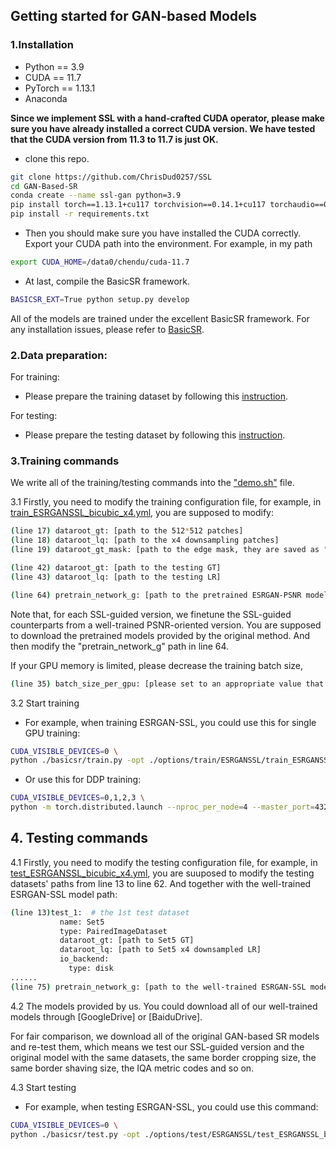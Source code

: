 ## Getting started for GAN-based Models

### 1.Installation
 - Python == 3.9
 - CUDA == 11.7 
 - PyTorch == 1.13.1
 - Anaconda

**Since we implement SSL with a hand-crafted CUDA operator, 
please make sure you have already installed a correct CUDA version. 
We have tested that the CUDA version from 11.3 to 11.7 is just OK.**

 - clone this repo.
```bash
git clone https://github.com/ChrisDud0257/SSL
cd GAN-Based-SR
conda create --name ssl-gan python=3.9
pip install torch==1.13.1+cu117 torchvision==0.14.1+cu117 torchaudio==0.13.1 --extra-index-url https://download.pytorch.org/whl/cu117
pip install -r requirements.txt
```
 - Then you should make sure you have installed the CUDA correctly. Export your CUDA path into
the environment. For example, in my path
```bash
export CUDA_HOME=/data0/chendu/cuda-11.7
```
 - At last, compile the BasicSR framework.
```bash
BASICSR_EXT=True python setup.py develop
```

All of the models are trained under the excellent BasicSR framework. For any installation issues,
please refer to [BasicSR](https://github.com/XPixelGroup/BasicSR/blob/master/docs/INSTALL.md).

### 2.Data preparation:
For training:
 - Please prepare the training dataset by following this [instruction](datasets/README.md).

For testing:
 - Please prepare the testing dataset by following this [instruction](datasets/README_TEST.MD).

### 3.Training commands
We write all of the training/testing commands into the ["demo.sh"](demo.sh) file. 


3.1 Firstly, you need to modify the training configuration file, for example, in [train_ESRGANSSL_bicubic_x4.yml](options/train/ESRGANSSL/train_ESRGANSSL_bicubic_x4.yml),
you are supposed to modify:
```bash
(line 17) dataroot_gt: [path to the 512*512 patches]
(line 18) dataroot_lq: [path to the x4 downsampling patches]
(line 19) dataroot_gt_mask: [path to the edge mask, they are saved as ".mat" in the "threshold-20/mat" folder]

(line 42) dataroot_gt: [path to the testing GT]
(line 43) dataroot_lq: [path to the testing LR]

(line 64) pretrain_network_g: [path to the pretrained ESRGAN-PSNR model]
```
Note that, for each SSL-guided version, we finetune the SSL-guided counterparts from a well-trained 
PSNR-oriented version. You are supposed to download the pretrained models provided by the original method.
And then modify the "pretrain_network_g" path in line 64.

If your GPU memory is limited, please decrease the training batch size,
```bash
(line 35) batch_size_per_gpu: [please set to an appropriate value that will not raise CUDA memory error]
```


3.2 Start training
 - For example, when training ESRGAN-SSL, you could use this for single GPU training:
```bash
CUDA_VISIBLE_DEVICES=0 \
python ./basicsr/train.py -opt ./options/train/ESRGANSSL/train_ESRGANSSL_bicubic_x4.yml --auto_resume
```
 - Or use this for DDP training:
```bash
CUDA_VISIBLE_DEVICES=0,1,2,3 \
python -m torch.distributed.launch --nproc_per_node=4 --master_port=4321 basicsr/train.py -opt ./options/train/ESRGANSSL/train_ESRGANSSL_bicubic_x4.yml --launcher pytorch --auto_resume
```

## 4. Testing commands

4.1 Firstly, you need to modify the testing configuration file, for example,
in [test_ESRGANSSL_bicubic_x4.yml](options/test/ESRGANSSL/test_ESRGANSSL_bicubic_x4.yml),
you are suuposed to modify the testing datasets' paths from line 13 to line 62.
And together with the well-trained ESRGAN-SSL model path:

```bash
(line 13)test_1:  # the 1st test dataset
           name: Set5
           type: PairedImageDataset
           dataroot_gt: [path to Set5 GT]
           dataroot_lq: [path to Set5 x4 downsampled LR]
           io_backend:
             type: disk
......
(line 75) pretrain_network_g: [path to the well-trained ESRGAN-SSL model]
```

4.2 The models provided by us. You could download all of our well-trained models through [GoogleDrive]
or [BaiduDrive].

For fair comparison, we download all of the original GAN-based SR models and re-test them, which means
we test our SSL-guided version and the original model with the same datasets, 
the same border cropping size, the same border shaving size, the IQA metric codes and so on.

4.3 Start testing
 - For example, when testing ESRGAN-SSL, you could use this command:
```bash
CUDA_VISIBLE_DEVICES=0 \
python ./basicsr/test.py -opt ./options/test/ESRGANSSL/test_ESRGANSSL_bicubic_x4.yml
```

